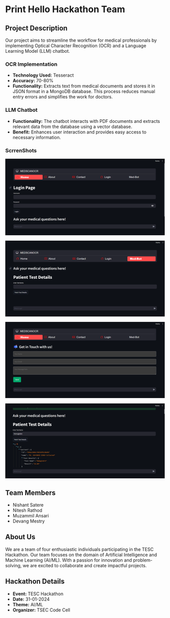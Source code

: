 # Print Hello Hackathon Team

## Project Description
Our project aims to streamline the workflow for medical professionals by implementing Optical Character Recognition (OCR) and a Language Learning Model (LLM) chatbot.

### OCR Implementation
- **Technology Used:** Tesseract
- **Accuracy:** 70-80%
- **Functionality:** Extracts text from medical documents and stores it in JSON format in a MongoDB database. This process reduces manual entry errors and simplifies the work for doctors.

### LLM Chatbot
- **Functionality:** The chatbot interacts with PDF documents and extracts relevant data from the database using a vector database.
- **Benefit:** Enhances user interaction and provides easy access to necessary information.


### ScrrenShots
![Dashboard](/Dashboard.png)

![Bot](/Bot.png)

![Contact](/Contact.png)

![DataFormat](/Data.png)


## Team Members
- Nishant Satere
- Nitesh Rathod
- Muzammil Ansari
- Devang Mestry

## About Us
We are a team of four enthusiastic individuals participating in the TESC Hackathon. Our team focuses on the domain of Artificial Intelligence and Machine Learning (AI/ML). With a passion for innovation and problem-solving, we are excited to collaborate and create impactful projects.

## Hackathon Details
- **Event:** TESC Hackathon
- **Date:** 31-01-2024
- **Theme:** AI/ML
- **Organizer:** TSEC Code Cell

